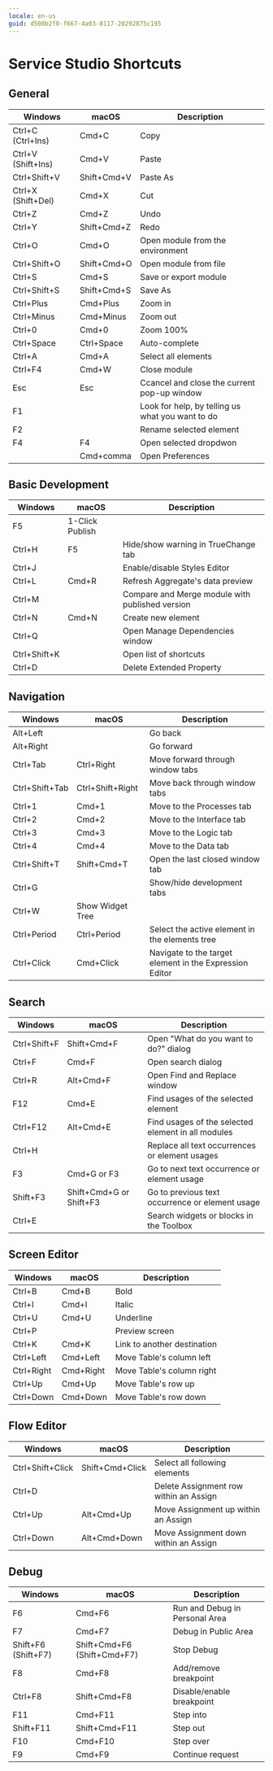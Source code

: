 ```yaml
---
locale: en-us
guid: d508b2f0-f667-4a03-8117-20292875c195
---
```


# Service Studio Shortcuts

## General

|Windows|macOS|Description|
|---|---|---|
|Ctrl+C (Ctrl+Ins)|Cmd+C|Copy|
|Ctrl+V (Shift+Ins)|Cmd+V|Paste|
|Ctrl+Shift+V|Shift+Cmd+V|Paste As|
|Ctrl+X (Shift+Del)|Cmd+X|Cut|
|Ctrl+Z|Cmd+Z|Undo|
|Ctrl+Y|Shift+Cmd+Z|Redo|
|Ctrl+O|Cmd+O|Open module from the environment|
|Ctrl+Shift+O|Shift+Cmd+O|Open module from file|
|Ctrl+S|Cmd+S|Save or export module|
|Ctrl+Shift+S|Shift+Cmd+S|Save As|
|Ctrl+Plus|Cmd+Plus|Zoom in|
|Ctrl+Minus|Cmd+Minus|Zoom out|
|Ctrl+0|Cmd+0|Zoom 100%|
|Ctrl+Space|Ctrl+Space|Auto-complete|
|Ctrl+A|Cmd+A|Select all elements|
|Ctrl+F4|Cmd+W|Close module|
|Esc|Esc|Ccancel and close the current pop-up window|
|F1||Look for help, by telling us what you want to do|
|F2||Rename selected element|
|F4|F4|Open selected dropdwon|
||Cmd+comma|Open Preferences|

## Basic Development

|Windows|macOS|Description|
|---|---|---|
|F5|1-Click Publish|
|Ctrl+H|F5|Hide/show warning in TrueChange tab|
|Ctrl+J||Enable/disable Styles Editor|
|Ctrl+L|Cmd+R|Refresh Aggregate's data preview|
|Ctrl+M||Compare and Merge module with published version|
|Ctrl+N|Cmd+N|Create new element|
|Ctrl+Q||Open Manage Dependencies window|
|Ctrl+Shift+K||Open list of shortcuts|
|Ctrl+D||Delete Extended Property|

## Navigation

|Windows|macOS|Description|
|---|---|---|
|Alt+Left||Go back|
|Alt+Right||Go forward|
|Ctrl+Tab|Ctrl+Right|Move forward through window tabs|
|Ctrl+Shift+Tab|Ctrl+Shift+Right|Move back through window tabs|
|Ctrl+1|Cmd+1|Move to the Processes tab|
|Ctrl+2|Cmd+2|Move to the Interface tab|
|Ctrl+3|Cmd+3|Move to the Logic tab|
|Ctrl+4|Cmd+4|Move to the Data tab|
|Ctrl+Shift+T|Shift+Cmd+T|Open the last closed window tab|
|Ctrl+G||Show/hide development tabs|
|Ctrl+W|Show Widget Tree|
|Ctrl+Period|Ctrl+Period|Select the active element in the elements tree|
|Ctrl+Click|Cmd+Click|Navigate to the target element in the Expression Editor|

## Search

|Windows|macOS|Description|
|---|---|---|
|Ctrl+Shift+F|Shift+Cmd+F|Open "What do you want to do?" dialog|
|Ctrl+F|Cmd+F|Open search dialog|
|Ctrl+R|Alt+Cmd+F|Open Find and Replace window|
|F12|Cmd+E|Find usages of the selected element|
|Ctrl+F12|Alt+Cmd+E|Find usages of the selected element in all modules|
|Ctrl+H||Replace all text occurrences or element usages|
|F3|Cmd+G or F3|Go to next text occurrence or element usage|
|Shift+F3|Shift+Cmd+G or Shift+F3|Go to previous text occurrence or element usage|
|Ctrl+E||Search widgets or blocks in the Toolbox|

## Screen Editor

|Windows|macOS|Description|
|---|---|---|
|Ctrl+B|Cmd+B|Bold|
|Ctrl+I|Cmd+I|Italic|
|Ctrl+U|Cmd+U|Underline|
|Ctrl+P||Preview screen|
|Ctrl+K|Cmd+K|Link to another destination|
|Ctrl+Left|Cmd+Left|Move Table's column left|
|Ctrl+Right|Cmd+Right|Move Table's column right|
|Ctrl+Up|Cmd+Up|Move Table's row up|
|Ctrl+Down|Cmd+Down|Move Table's row down|

## Flow Editor

|Windows|macOS|Description|
|---|---|---|
|Ctrl+Shift+Click|Shift+Cmd+Click|Select all following elements|
|Ctrl+D||Delete Assignment row within an Assign|
|Ctrl+Up|Alt+Cmd+Up|Move Assignment up within an Assign|
|Ctrl+Down|Alt+Cmd+Down|Move Assignment down within an Assign|

## Debug

|Windows|macOS|Description|
|---|---|---|
|F6|Cmd+F6|Run and Debug in Personal Area|
|F7|Cmd+F7|Debug in Public Area|
|Shift+F6 (Shift+F7)|Shift+Cmd+F6 (Shift+Cmd+F7)|Stop Debug|
|F8|Cmd+F8|Add/remove breakpoint|
|Ctrl+F8|Shift+Cmd+F8|Disable/enable breakpoint|
|F11|Cmd+F11|Step into|
|Shift+F11|Shift+Cmd+F11|Step out|
|F10|Cmd+F10|Step over|
|F9|Cmd+F9|Continue request|
